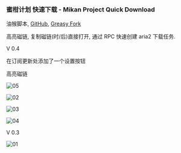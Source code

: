 ### 蜜柑计划 快速下载 - Mikan Project Quick Download

油猴脚本, [GitHub](https://github.com/ewigl/mpus), [Greasy Fork](https://greasyfork.org/zh-CN/scripts/481873-%E8%9C%9C%E6%9F%91%E8%AE%A1%E5%88%92-%E5%BF%AB%E9%80%9F%E4%B8%8B%E8%BD%BD-mikan-project-quick-download)

高亮磁链, 复制磁链(时/后)直接打开, 通过 RPC 快速创建 aria2 下载任务.

V 0.4

在订阅更新处添加了一个设置按钮

高亮磁链

![05](https://raw.githubusercontent.com/ewigl/mpus/main/images/05.jpg)

![02](https://raw.githubusercontent.com/ewigl/mpus/main/images/02.jpg)

![03](https://raw.githubusercontent.com/ewigl/mpus/main/images/03.jpg)

![04](https://raw.githubusercontent.com/ewigl/mpus/main/images/04.jpg)

V 0.3

![01](https://raw.githubusercontent.com/ewigl/mpus/main/images/01.jpg)
